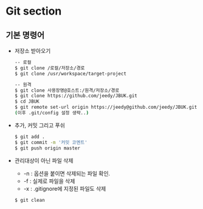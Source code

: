 # Git section

## 기본 명령어

- 저장소 받아오기
    ```bash
    -- 로컬
    $ git clone /로컬/저장소/경로
    $ git clone /usr/workspace/target-project

    -- 원격
    $ git clone 사용장명@호스트:/원격/저장소/경로
    $ git clone https://github.com/jeedy/JBUK.git
    $ cd JBUK
    $ git remote set-url origin https://jeedy@github.com/jeedy/JBUK.git
    (이후 .git/config 설정 생략..)
    ```

- 추가, 커밋 그리고 푸쉬
    ```bash
    $ git add .
    $ git commit -m '커밋 코멘트'
    $ git push origin master
    ```

- 관리대상이 아닌 파일 삭제
    - -n : 옵션을 붙이면 삭제되는 파일 확인.
    - -f : 실제로 파일을 삭제
    - -x : .gitignore에 지정된 파일도 삭제
    ```bash
    $ git clean
    ```